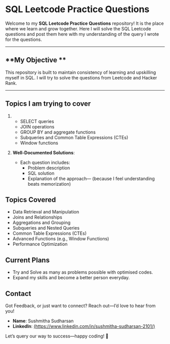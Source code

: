 # SQL Leetcode Practice Questions

Welcome to my **SQL Leetcode Practice Questions** repository! It is the place where we learn and grow together. Here I will solve the SQL Leetcode questions and post them here with my understanding of the query I wrote for the questions. 

---

## **My Objective **
This repository is built to maintain consistency of learning and upskilling myself in SQL. I will try to solve the questions from Leetcode and Hacker Rank. 

---

## **Topics I am trying to cover**

1.   - SELECT queries
     - JOIN operations
     - GROUP BY and aggregate functions
     - Subqueries and Common Table Expressions (CTEs)
     - Window functions

2. **Well-Documented Solutions**:
   - Each question includes:
     - Problem description
     - SQL solution
     - Explanation of the approach— (because I feel understanding beats memorization)

## **Topics Covered**
- Data Retrieval and Manipulation
- Joins and Relationships
- Aggregations and Grouping
- Subqueries and Nested Queries
- Common Table Expressions (CTEs)
- Advanced Functions (e.g., Window Functions)
- Performance Optimization

## **Current Plans**
- Try and Solve as many as problems possible with optimised codes.
- Expand my skills and become a better person everyday.

## **Contact**
Got Feedback, or just want to connect? Reach out—I’d love to hear from you!
- **Name**: Sushmitha Sudharsan
- **LinkedIn**: [(https://www.linkedin.com/in/sushmitha-sudharsan-2101/)](#)

Let’s query our way to success—happy coding! 🚀

